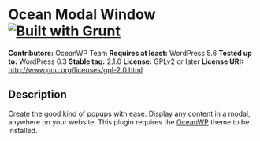 # Ocean Modal Window [![Built with Grunt](https://cdn.gruntjs.com/builtwith.png)](http://gruntjs.com/)

**Contributors:** OceanWP Team
**Requires at least:** WordPress 5.6
**Tested up to:** WordPress 6.3
**Stable tag:** 2.1.0
**License:** GPLv2 or later
**License URI:** http://www.gnu.org/licenses/gpl-2.0.html

## Description

Create the good kind of popups with ease. Display any content in a modal, anywhere on your website.
This plugin requires the [OceanWP](https://oceanwp.org/) theme to be installed.
